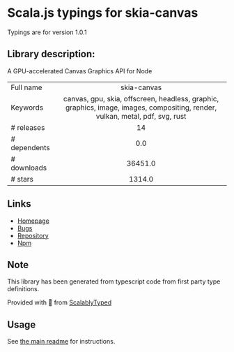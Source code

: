 
# Scala.js typings for skia-canvas

Typings are for version 1.0.1

## Library description:
A GPU-accelerated Canvas Graphics API for Node

|                    |                 |
| ------------------ | :-------------: |
| Full name          | skia-canvas |
| Keywords           | canvas, gpu, skia, offscreen, headless, graphic, graphics, image, images, compositing, render, vulkan, metal, pdf, svg, rust |
| # releases         | 14 |
| # dependents       | 0.0 |
| # downloads        | 36451.0 |
| # stars            | 1314.0 |

## Links
- [Homepage](https://github.com/samizdatco/skia-canvas#readme)
- [Bugs](https://github.com/samizdatco/skia-canvas/issues)
- [Repository](https://github.com/samizdatco/skia-canvas)
- [Npm](https://www.npmjs.com/package/skia-canvas)
    


## Note
This library has been generated from typescript code from first party type definitions.

Provided with :purple_heart: from [ScalablyTyped](https://github.com/oyvindberg/ScalablyTyped)

## Usage
See [the main readme](../../readme.md) for instructions.


